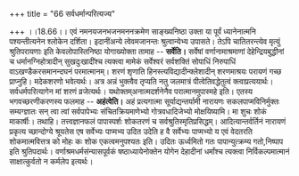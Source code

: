 +++
title = "66 सर्वधर्मान्परित्यज्य"

+++
।।18.66।। एवं नमनयजनभजनमननक्रमेण साङ्ख्यनिष्ठा उक्ता या पूर्वं
ध्यानेनात्मनि पश्यन्तीत्यनेन श्लोकेन दर्शिता। इदानींअन्ये त्वेवमजानन्तः
श्रुत्वान्येभ्य उपासते। तेऽपि चातितरन्त्येव मृत्युं श्रुतिपरायणाः इति
केवलोपास्तिनिष्ठा योगाख्योक्ता तामाह -- **सर्वेति।** सर्वेषां
वर्णानामाश्रमाणां देहेन्द्रियबुद्धीनां च धर्मानग्निहोत्रादीन्
सुखदुःखादींश्च त्यक्त्वा मामेकं सर्वेश्वरं सर्वशक्तिं सोपाधिं निरुपाधिं
वाऽखण्डैकरसमानन्दघनं परमात्मानम्। शरणं शृणाति
हिनस्त्यविद्यादीन्क्लेशादीन् शरणमाश्रयः परायणं गच्छ प्राप्नुहि। मदेकशरणो
भवेत्यर्थः। अत्र अन्नं भुक्त्वैव तृप्यति नतु जलमात्रं
पीत्वेतिवद्धेतुत्वं क्त्वाप्रत्ययार्थः। सर्वधर्मपरित्यागेन मां शरणं
व्रजेत्यर्थः। यथोक्तम्अनात्मदर्शनेनैव परात्मानमुपास्महे इति। एतस्य
भगवच्छरणीकरणस्य फलमाह -- **अहंत्वेति।** अहं प्रत्यगात्मा
सूर्याद्यन्तर्यामी नारायणः सकलपाप्मविनिर्मुक्तः सम्यग्ज्ञातः सन् त्वा
त्वां सर्वपापेभ्यः संचितक्रियमाणेभ्यो गोत्रवधादिजेभ्यो मोक्षयिष्यामि। मा
शुचः शोकं माकार्षीः। तथाहि। तत्त्वज्ञानफलं पापास्पर्शः शोकतरणं च
सर्वश्रुतिस्मृतिप्रसिद्धम्। आदित्यान्तर्वर्तिनं नारायणं प्रकृत्य
च्छान्दोग्ये श्रूयतेस एष सर्वेभ्यः पाप्मभ्य उदित उदेति ह वै सर्वेभ्यः
पाप्मभ्यो य एवं वेदतरति शोकमात्मवित्तत्र को मोहः कः शोक एकत्वमनुपश्यतः
इति। उदितः ऊर्ध्वमितो गतः पापान्युत्क्रम्य गतो,निष्पाप इति
श्रुतिपदार्थः। वर्णाश्रमधर्मसंन्यासपूर्वकं षष्ठाध्यायेनोक्तेन योगेन
देहादीनां धर्मांश्च त्यक्त्वा निर्विकल्पमात्मानं साक्षात्कुर्वतो न
कर्मलेप इत्यर्थः।
